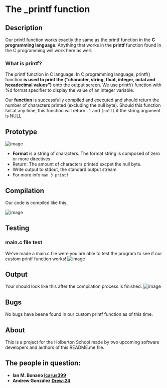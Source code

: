 # The _printf function

## Description

Our printf function works exactly the same as the printf function in the **C programming language**. 
Anything that works in the **printf** function found in the C programming will work here as well.

### What is printf?
The printf function in C language: In C programming language, printf() function **is used to print the (“character, string, float, integer, octal and hexadecimal values”)** onto the output screen. We use printf() function with %d format specifier to display the value of an integer variable.

Our **function** is successfully compiled and executed and should return the number of characters printed (excluding the null byte). Should this function fail at any time, this function will return `-1` and `(null)` if the string argument is NULL
## Prototype
![image](https://user-images.githubusercontent.com/90794690/140664456-20d900d6-30dc-45a1-a213-b5c05d7f8436.png)
 - **Format** is a string of characters. The format string is composed of zero or more directives
 - Return: The amount of characters printed excpet the null byte.
 - Write output to stdout, the standard output stream
 - For more info `man 3 printf`

## Compilation
Our code is compiled like this.

![image](https://user-images.githubusercontent.com/90794690/140665010-771cae54-44de-4d9a-b7c0-3e509866365a.png)

## Testing

### main.c file test
We've made a main.c file were you are able to test the program to see if our custom printf function works!
![image](https://user-images.githubusercontent.com/90794690/140665142-2010e5e0-df7c-4b66-bfa8-94649026d9b0.png)

## Output
Your should look like this after the compilation process is finished.
![image](https://user-images.githubusercontent.com/90794690/140665313-cc945f94-dab8-4445-90fe-15c341115ac2.png)
 
## Bugs
No bugs have beene found in our custom printf function as of this time.

## About

This is a project for the Holberton School made by two upcoming software developers and authors of this README.me file.

## The people in question:

- **Ian M. Bonano [Icarus399](https://github.com/Icarus399)**
- **Andrew González [Drew-24](https://github.com/Drew-24)**




 


